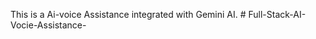 
This is a Ai-voice Assistance integrated with Gemini AI.
#   F u l l - S t a c k - A I - V o c i e - A s s i s t a n c e - 
 
 

